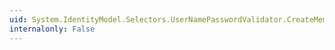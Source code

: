 ```yaml
---
uid: System.IdentityModel.Selectors.UserNamePasswordValidator.CreateMembershipProviderValidator(System.Web.Security.MembershipProvider)
internalonly: False
---
```

